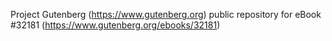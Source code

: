 Project Gutenberg (https://www.gutenberg.org) public repository for eBook #32181 (https://www.gutenberg.org/ebooks/32181)
